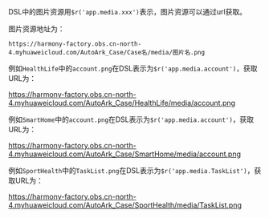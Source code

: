 DSL中的图片资源用`$r('app.media.xxx')`表示，图片资源可以通过url获取。

图片资源地址为：

```https://harmony-factory.obs.cn-north-4.myhuaweicloud.com/AutoArk_Case/Case名/media/图片名.png```

例如`HealthLife`中的`account.png`在DSL表示为`$r('app.media.account')`，获取URL为：

https://harmony-factory.obs.cn-north-4.myhuaweicloud.com/AutoArk_Case/HealthLife/media/account.png

例如`SmartHome`中的`account.png`在DSL表示为`$r('app.media.account')`，获取URL为：

https://harmony-factory.obs.cn-north-4.myhuaweicloud.com/AutoArk_Case/SmartHome/media/account.png

例如`SportHealth`中的`TaskList.png`在DSL表示为`$r('app.media.TaskList')`，获取URL为：

https://harmony-factory.obs.cn-north-4.myhuaweicloud.com/AutoArk_Case/SportHealth/media/TaskList.png

